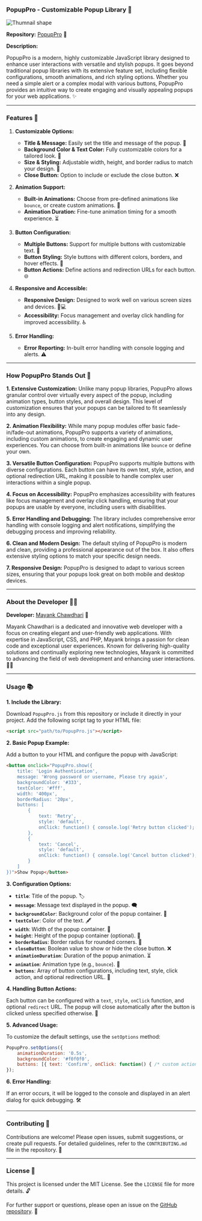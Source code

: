 ### PopupPro - Customizable Popup Library 🚀
![Thumnail shape](https://github.com/user-attachments/assets/40886671-aa73-4f32-bd7d-914f2b4e7b69)

**Repository:** [PopupPro](https://github.com/BOSS294/PopupPro) 🌟

**Description:**

PopupPro is a modern, highly customizable JavaScript library designed to enhance user interactions with versatile and stylish popups. It goes beyond traditional popup libraries with its extensive feature set, including flexible configurations, smooth animations, and rich styling options. Whether you need a simple alert or a complex modal with various buttons, PopupPro provides an intuitive way to create engaging and visually appealing popups for your web applications. ✨

---

### Features 🌟

1. **Customizable Options:**
   - **Title & Message:** Easily set the title and message of the popup. 📝
   - **Background Color & Text Color:** Fully customizable colors for a tailored look. 🎨
   - **Size & Styling:** Adjustable width, height, and border radius to match your design. 📏
   - **Close Button:** Option to include or exclude the close button. ❌

2. **Animation Support:**
   - **Built-in Animations:** Choose from pre-defined animations like `bounce`, or create custom animations. 🕺
   - **Animation Duration:** Fine-tune animation timing for a smooth experience. ⏳

3. **Button Configuration:**
   - **Multiple Buttons:** Support for multiple buttons with customizable text. 🔘
   - **Button Styling:** Style buttons with different colors, borders, and hover effects. 🎨
   - **Button Actions:** Define actions and redirection URLs for each button. 🌐

4. **Responsive and Accessible:**
   - **Responsive Design:** Designed to work well on various screen sizes and devices. 📱💻
   - **Accessibility:** Focus management and overlay click handling for improved accessibility. ♿

5. **Error Handling:**
   - **Error Reporting:** In-built error handling with console logging and alerts. ⚠️

---

### How PopupPro Stands Out 🌟

**1. Extensive Customization:** Unlike many popup libraries, PopupPro allows granular control over virtually every aspect of the popup, including animation types, button styles, and overall design. This level of customization ensures that your popups can be tailored to fit seamlessly into any design.

**2. Animation Flexibility:** While many popup modules offer basic fade-in/fade-out animations, PopupPro supports a variety of animations, including custom animations, to create engaging and dynamic user experiences. You can choose from built-in animations like `bounce` or define your own.

**3. Versatile Button Configuration:** PopupPro supports multiple buttons with diverse configurations. Each button can have its own text, style, action, and optional redirection URL, making it possible to handle complex user interactions within a single popup.

**4. Focus on Accessibility:** PopupPro emphasizes accessibility with features like focus management and overlay click handling, ensuring that your popups are usable by everyone, including users with disabilities.

**5. Error Handling and Debugging:** The library includes comprehensive error handling with console logging and alert notifications, simplifying the debugging process and improving reliability.

**6. Clean and Modern Design:** The default styling of PopupPro is modern and clean, providing a professional appearance out of the box. It also offers extensive styling options to match your specific design needs.

**7. Responsive Design:** PopupPro is designed to adapt to various screen sizes, ensuring that your popups look great on both mobile and desktop devices.

---

### About the Developer 👨‍💻

**Developer:** [Mayank Chawdhari](https://github.com/BOSS294) 🌟

Mayank Chawdhari is a dedicated and innovative web developer with a focus on creating elegant and user-friendly web applications. With expertise in JavaScript, CSS, and PHP, Mayank brings a passion for clean code and exceptional user experiences. Known for delivering high-quality solutions and continually exploring new technologies, Mayank is committed to advancing the field of web development and enhancing user interactions. 🚀💡

---

### Usage 📚

**1. Include the Library:**

Download `PopupPro.js` from this repository or include it directly in your project. Add the following script tag to your HTML file:

```html
<script src="path/to/PopupPro.js"></script>
```

**2. Basic Popup Example:**

Add a button to your HTML and configure the popup with JavaScript:

```html
<button onclick="PopupPro.show({
    title: 'Login Authentication',
    message: 'Wrong password or username, Please try again',
    backgroundColor: '#333',
    textColor: '#fff',
    width: '400px',
    borderRadius: '20px',
    buttons: [
        {
            text: 'Retry',
            style: 'default',
            onClick: function() { console.log('Retry button clicked'); }
        },
        {
            text: 'Cancel',
            style: 'default',
            onClick: function() { console.log('Cancel button clicked'); }
        }
    ]
})">Show Popup</button>
```

**3. Configuration Options:**

- **`title`**: Title of the popup. 🏷️
- **`message`**: Message text displayed in the popup. 🗨️
- **`backgroundColor`**: Background color of the popup container. 🎨
- **`textColor`**: Color of the text. 🖋️
- **`width`**: Width of the popup container. 📐
- **`height`**: Height of the popup container (optional). 📏
- **`borderRadius`**: Border radius for rounded corners. 🧩
- **`closeButton`**: Boolean value to show or hide the close button. ❌
- **`animationDuration`**: Duration of the popup animation. ⏳
- **`animation`**: Animation type (e.g., `bounce`). 🕺
- **`buttons`**: Array of button configurations, including text, style, click action, and optional redirection URL. 🔘

**4. Handling Button Actions:**

Each button can be configured with a `text`, `style`, `onClick` function, and optional `redirect` URL. The popup will close automatically after the button is clicked unless specified otherwise. 🚪

**5. Advanced Usage:**

To customize the default settings, use the `setOptions` method:

```javascript
PopupPro.setOptions({
    animationDuration: '0.5s',
    backgroundColor: '#f0f0f0',
    buttons: [{ text: 'Confirm', onClick: function() { /* custom action */ } }]
});
```

**6. Error Handling:**

If an error occurs, it will be logged to the console and displayed in an alert dialog for quick debugging. 🛠️

---

### Contributing 🤝

Contributions are welcome! Please open issues, submit suggestions, or create pull requests. For detailed guidelines, refer to the `CONTRIBUTING.md` file in the repository. 📝

---

### License 📜

This project is licensed under the MIT License. See the `LICENSE` file for more details. 🔓

For further support or questions, please open an issue on the [GitHub repository](https://github.com/BOSS294/PopupPro). 💬
